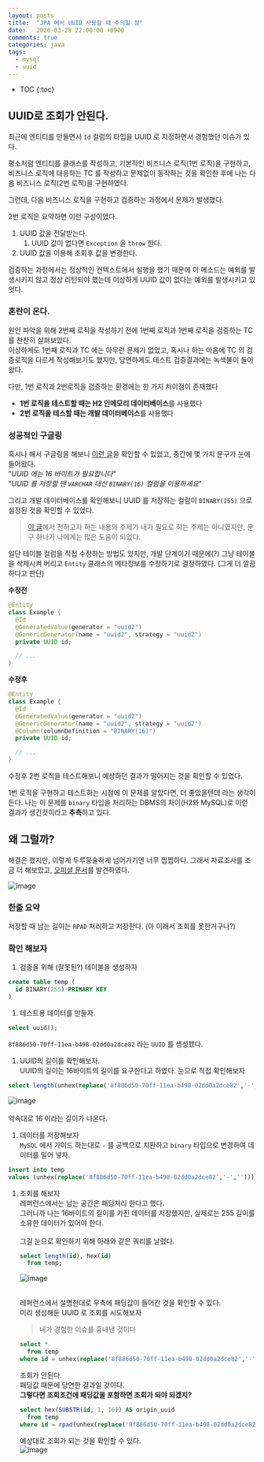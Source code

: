 ```yaml
---
layout: posts
title:  "JPA 에서 UUID 사용할 때 주의할 점"
date:   2020-03-28 22:00:00 +0900
comments: true
categories: java
tags: 
  - mysql
  - uuid
---
```


* TOC
{:toc}

## UUID로 조회가 안된다.

최근에 엔티티를 만들면서 `Id` 컬럼의 타입을 UUID 로 지정하면서 경험했던 이슈가 있다.

평소처럼 엔티티를 클래스를 작성하고, 기본적인 비즈니스 로직(1번 로직)을 구현하고, 비즈니스 로직에 대응하는 TC 를 작성하고 문제없이 동작하는 것을 확인한 후에 나는 다음 비즈니스 로직(2번 로직)을 구현하였다.

그런데, 다음 비즈니스 로직을 구현하고 검증하는 과정에서 문제가 발생했다.

2번 로직은 요약하면 이런 구성이였다.

1. UUID 값을 전달받는다.
    1. UUID 값이 없다면 `Exception` 을 `throw` 한다.
2. UUID 값을 이용해 조회후 값을 변경한다.

검증하는 과정에서는 정상적인 컨텍스트에서 실행을 했기 때문에 이 메소드는 예외를 발생시키지 않고 정상 리턴되야 했는데 이상하게 UUID 값이 없다는 예외를 발생시키고 있엇다.

### 혼란이 온다.

원인 파악을 위해 2번째 로직을 작성하기 전에 1번째 로직과 1번째 로직을 검증하는 TC 를 찬찬히 살펴보았다.  
이상하게도 1번째 로직과 TC 에는 아무런 문제가 없었고, 혹시나 하는 마음에 TC 의 검증로직을 다르게 작성해보기도 했지만, 당연하게도 테스트 검증결과에는 녹색불이 들어왔다.


다만, 1번 로직과 2번로직을 검증하는 환경에는 한 가지 차이점이 존재했다
- **1번 로직을 테스트할 때는 H2 인메모리 데이터베이스**를 사용했다
- **2번 로직을 테스할 때는 개발 데이터베이스**를 사용했다

### 성공적인 구글링
혹시나 해서 구글링을 해보니 [이런 글](https://phauer.com/2016/uuids-hibernate-mysql/)을 확인할 수 있었고, 중간에 몇 가지 문구가 눈에 들어왔다.  
"*UUID 에는 16 바이트가 필요합니다*"  
"*UUID 를 저장할 땐 `VARCHAR` 대신 `BINARY(16)` 컬럼을 이용하세요*"

그리고 개발 데이터베이스를 확인해보니 UUID 를 저장하는 컬럼이 `BINARY(255)` 으로 설정된 것을 확인할 수 있었다.

>[이 글](https://phauer.com/2016/uuids-hibernate-mysql/)에서 전하고자 하는 내용의 주제가 내가 필요로 하는 주제는 아니였지만, 문구 하나가 나에게는 많은 도움이 되었다.

일단 테이블 컬럼을 직접 수정하는 방법도 있지만, 개발 단계이기 때문에(?) 그냥 테이블을 삭제시켜 버리고 `Entity` 클래스의 메타정보를 수정하기로 결정하였다. (그게 더 깔끔하다고 판단)

**수정전**  
``` java
@Entity
class Example {
  @Id
  @GeneratedValue(generator = "uuid2")
  @GenericGenerator(name = "uuid2", strategy = "uuid2")
  private UUID id;

  // ...
}
```

**수정후**
``` java
@Entity
class Example {
  @Id
  @GeneratedValue(generator = "uuid2")
  @GenericGenerator(name = "uuid2", strategy = "uuid2")
  @Column(columnDefinition = "BINARY(16)")
  private UUID id;

  // ...
}
```

수정후 2번 로직을 테스트해보니 예상하던 결과가 떨어지는 것을 확인할 수 있었다.

1번 로직을 구현하고 테스트하는 시점에 이 문제를 알았다면, 더 좋았을텐데 라는 생각이 든다. 나는 이 문제를 `binary` 타입을 처리하는 DBMS의 차이(H2와 MySQL)로 이런 결과가 생긴것이라고 **추측**하고 있다.

## 왜 그럴까?
해결은 했지만, 이렇게 두루뭉술하게 넘어가기엔 너무 찝찝하다. 그래서 자료조사를 조금 더 해보았고, [오피셜 문서](https://dev.mysql.com/doc/refman/8.0/en/binary-varbinary.html)를 발견하였다.

![image](https://user-images.githubusercontent.com/25237661/77825064-49544700-714a-11ea-98bb-6298edda3a10.png)

### 한줄 요약
저장할 때 남는 길이는 `RPAD` 처리하고 저장한다. (아 이래서 조회를 못한거구나?)

### 확인 해보자
1. 검증을 위해 (잘못된?) 테이블을 생성하자
``` sql
create table temp (
  id BINARY(255) PRIMARY KEY
)
```

1. 테스트용 데이터를 만들자.
``` sql
select uuid();
```
`8f886d50-70ff-11ea-b498-02dd0a2dce82` 라는 `UUID` 를 생성했다.  

1. UUID의 길이를 확인해보자.  
UUID의 길이는 16바이트의 길이를 요구한다고 하였다. 눈으로 직접 확인해보자
``` sql
select length(unhex(replace('8f886d50-70ff-11ea-b498-02dd0a2dce82','-','')))
```
![image](https://user-images.githubusercontent.com/25237661/77825438-acdf7400-714c-11ea-9fae-955273b19a67.png)  
<br>
약속대로 16 이라는 길이가 나온다.

1. 데이터를 저장해보자  
`MySQL` 에서 가이드 하는대로 `-` 를 공백으로 치환하고 `binary` 타입으로 변경하여 데이터를 밀어 넣자.  
```sql
insert into temp 
values (unhex(replace('8f886d50-70ff-11ea-b498-02dd0a2dce82','-','')));
```

1. 조회를 해보자  
    레퍼런스에서는 남는 공간은 패딩처리 한다고 했다.  
    그러니까 나는 16바이트의 길이를 가진 데이터를 저장했지만, 실제로는 255 길이를 소유한 데이터가 있어야 한다.  
    <br>
    그걸 눈으로 확인하기 위해 아래와 같은 쿼리를 날렸다.
    ``` sql
    select length(id), hex(id)
      from temp;
    ```
    ![image](https://user-images.githubusercontent.com/25237661/77825566-6fc7b180-714d-11ea-8b53-c417115a261a.png)  
    <br>

    레퍼런스에서 설명한대로 우측에 패딩값이 들어간 것을 확인할 수 있다.  
    미리 생성해둔 UUID 로 조회를 시도해보자

    > 내가 경험한 이슈를 흉내낸 것이다  

    ``` sql
    select *
      from temp
    where id = unhex(replace('8f886d50-70ff-11ea-b498-02dd0a2dce82','-',''));
    ```
    조회가 안된다.  
    패딩값 때문에 당연한 결과일 것이다.
    <br>
    **그렇다면 조회조건에 패딩값을 포함하면 조회가 되야 되겠지?**
    ``` sql
    select hex(SUBSTR(id, 1, 16)) AS origin_uuid
      from temp
    where id = rpad(unhex(replace('8f886d50-70ff-11ea-b498-02dd0a2dce82','-','')), 255, '\0');
    ```

    예상대로 조회가 되는 것을 확인할 수 있다.  
    ![image](https://user-images.githubusercontent.com/25237661/77825850-47d94d80-714f-11ea-94f2-4068c05b2f1e.png)
